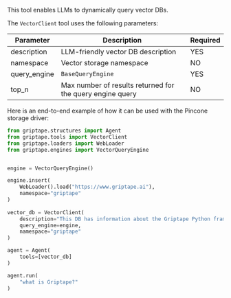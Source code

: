 This tool enables LLMs to dynamically query vector DBs.

The `VectorClient` tool uses the following parameters:

| Parameter     | Description                                               | Required |
|---------------|-----------------------------------------------------------|----------|
| description   | LLM-friendly vector DB description                        | YES      |
| namespace     | Vector storage namespace                                  | NO       |
| query_engine  | `BaseQueryEngine`                                         | YES      |
| top_n | Max number of results returned for the query engine query | NO       |

Here is an end-to-end example of how it can be used with the Pincone storage driver:

```python
from griptape.structures import Agent
from griptape.tools import VectorClient
from griptape.loaders import WebLoader
from griptape.engines import VectorQueryEngine


engine = VectorQueryEngine()

engine.insert(
    WebLoader().load("https://www.griptape.ai"),
    namespace="griptape"
)
    
vector_db = VectorClient(
    description="This DB has information about the Griptape Python framework",
    query_engine=engine,
    namespace="griptape"
)

agent = Agent(
    tools=[vector_db]
)

agent.run(
    "what is Griptape?"
)
```